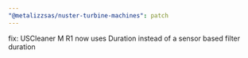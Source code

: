 ```yaml
---
"@metalizzsas/nuster-turbine-machines": patch
---
```


fix: USCleaner M R1 now uses Duration instead of a sensor based filter duration
